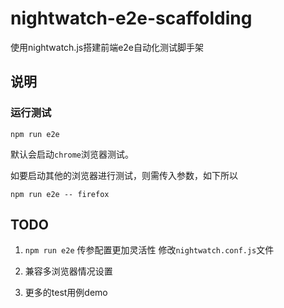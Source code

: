 # nightwatch-e2e-scaffolding
使用nightwatch.js搭建前端e2e自动化测试脚手架


## 说明

### 运行测试
```
npm run e2e
```
默认会启动`chrome`浏览器测试。

如要启动其他的浏览器进行测试，则需传入参数，如下所以
```
npm run e2e -- firefox
```

## TODO

1. `npm run e2e` 传参配置更加灵活性 修改`nightwatch.conf.js`文件

2. 兼容多浏览器情况设置

3. 更多的test用例demo
